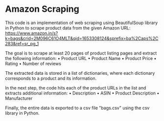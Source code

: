 # Amazon Scraping

This code is an implementation of web scraping using BeautifulSoup library in Python to scrape product data from the given Amazon URL:
https://www.amazon.in/s?k=bags&crid=2M096C61O4MLT&qid=1653308124&sprefix=ba%2Caps%2C283&ref=sr_pg_1

The goal is to scrape at least 20 pages of product listing pages and extract the following information:
• Product URL
• Product Name
• Product Price
• Rating
• Number of reviews

The extracted data is stored in a list of dictionaries, where each dictionary corresponds to a product and its information.

In the next step, the code hits each of the product URLs in the list and extracts additional information:
• Description
• ASIN
• Product Description
• Manufacturer

Finally, the entire data is exported to a csv file "bags.csv" using the csv library in Python.

